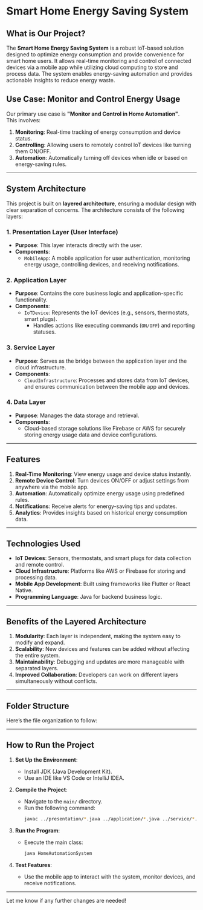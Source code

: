 # **Smart Home Energy Saving System**

## **What is Our Project?**

The **Smart Home Energy Saving System** is a robust IoT-based solution designed to optimize energy consumption and provide convenience for smart home users. It allows real-time monitoring and control of connected devices via a mobile app while utilizing cloud computing to store and process data. The system enables energy-saving automation and provides actionable insights to reduce energy waste.

## **Use Case: Monitor and Control Energy Usage**

Our primary use case is **"Monitor and Control in Home Automation"**.  
This involves:
1. **Monitoring**: Real-time tracking of energy consumption and device status.  
2. **Controlling**: Allowing users to remotely control IoT devices like turning them ON/OFF.  
3. **Automation**: Automatically turning off devices when idle or based on energy-saving rules.

---

## **System Architecture**

This project is built on **layered architecture**, ensuring a modular design with clear separation of concerns. The architecture consists of the following layers:

### **1. Presentation Layer (User Interface)**
- **Purpose**: This layer interacts directly with the user.
- **Components**:
  - `MobileApp`: A mobile application for user authentication, monitoring energy usage, controlling devices, and receiving notifications.

### **2. Application Layer**
- **Purpose**: Contains the core business logic and application-specific functionality.
- **Components**:
  - `IoTDevice`: Represents the IoT devices (e.g., sensors, thermostats, smart plugs).  
    - Handles actions like executing commands (`ON/OFF`) and reporting statuses.

### **3. Service Layer**
- **Purpose**: Serves as the bridge between the application layer and the cloud infrastructure.
- **Components**:
  - `CloudInfrastructure`: Processes and stores data from IoT devices, and ensures communication between the mobile app and devices.

### **4. Data Layer**
- **Purpose**: Manages the data storage and retrieval.
- **Components**:
  - Cloud-based storage solutions like Firebase or AWS for securely storing energy usage data and device configurations.

---

## **Features**

1. **Real-Time Monitoring**: View energy usage and device status instantly.  
2. **Remote Device Control**: Turn devices ON/OFF or adjust settings from anywhere via the mobile app.  
3. **Automation**: Automatically optimize energy usage using predefined rules.  
4. **Notifications**: Receive alerts for energy-saving tips and updates.  
5. **Analytics**: Provides insights based on historical energy consumption data.

---

## **Technologies Used**

- **IoT Devices**: Sensors, thermostats, and smart plugs for data collection and remote control.  
- **Cloud Infrastructure**: Platforms like AWS or Firebase for storing and processing data.  
- **Mobile App Development**: Built using frameworks like Flutter or React Native.  
- **Programming Language**: Java for backend business logic.  

---

## **Benefits of the Layered Architecture**

1. **Modularity**: Each layer is independent, making the system easy to modify and expand.  
2. **Scalability**: New devices and features can be added without affecting the entire system.  
3. **Maintainability**: Debugging and updates are more manageable with separated layers.  
4. **Improved Collaboration**: Developers can work on different layers simultaneously without conflicts.

---

## **Folder Structure**

Here’s the file organization to follow:


---

## **How to Run the Project**

1. **Set Up the Environment**:
   - Install JDK (Java Development Kit).
   - Use an IDE like VS Code or IntelliJ IDEA.

2. **Compile the Project**:
   - Navigate to the `main/` directory.
   - Run the following command:
     ```bash
     javac ../presentation/*.java ../application/*.java ../service/*.java HomeAutomationSystem.java
     ```

3. **Run the Program**:
   - Execute the main class:
     ```bash
     java HomeAutomationSystem
     ```

4. **Test Features**:
   - Use the mobile app to interact with the system, monitor devices, and receive notifications.

---

Let me know if any further changes are needed!
